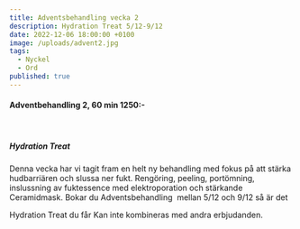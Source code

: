 ```yaml
---
title: Adventsbehandling vecka 2
description: Hydration Treat 5/12-9/12
date: 2022-12-06 18:00:00 +0100
image: /uploads/advent2.jpg
tags:
  - Nyckel
  - Ord
published: true
---
```

#### Adventbehandling 2, 60 min 1250:-

&nbsp;

##### Hydration Treat

Denna vecka har vi tagit fram en helt ny behandling med fokus p&aring; att stärka hudbarriären och slussa ner fukt. Rengöring, peeling, portömning, inslussning av fuktessence med elektroporation och stärkande Ceramidmask. Bokar du Adventsbehandling&nbsp; mellan 5/12 och 9/12 s&aring; är det

Hydration Treat du f&aring;r Kan inte kombineras med andra erbjudanden.